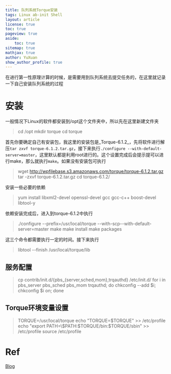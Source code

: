 ```yaml
---
title: 队列系统Torque安装
tags: Linux ab-init Shell
layout: article
license: true
toc: true
pageview: true
aside:
    toc: true
sitemap: true
mathjax: true
author: YuXuan
show_author_profile: true
---
```

在进行第一性原理计算的时候，是需要用到队列系统去提交任务的，在这里就记录一下自己安装队列系统的过程
<!--more-->
# 安装
一般情况下Linux的软件都安装到/opt这个文件夹中，所以先在这里新建文件夹
> cd /opt    mkdir torque     cd torque

首先你要确定自己有安装包，我这里的安装包是_Torque-6.1.2_，先将软件进行解压`tar zxvf torque-6.1.2.tar.gz`，接下来执行`./configure --with-default-server=master`，这里默认都是利用root进行的。这个设置完成后会提示提可以进行make，那么就执行`make`。如果没有安装包可执行
> wget http://wpfilebase.s3.amazonaws.com/torque/torque-6.1.2.tar.gz
tar -zxvf torque-6.1.2.tar.gz
cd torque-6.1.2/

安装一些必要的依赖
> yum install libxml2-devel openssl-devel gcc gcc-c++ boost-devel libtool-y

依赖安装完成后，进入到torque-6.1.2中执行
> ./configure --prefix=/usr/local/torque --with-scp--with-default-server=master
make
make install
make packages

这三个命令都需要执行一定的时间。接下来执行
> libtool --finish /usr/local/torque/lib
## 服务配置
> cp contrib/init.d/{pbs_{server,sched,mom},trqauthd} /etc/init.d/
for i in pbs_server pbs_sched pbs_mom trqauthd; do chkconfig --add $i; chkconfig $i on; done
## Torque环境变量设置
> TORQUE=/usr/local/torque
echo "TORQUE=$TORQUE" >> /etc/profile
echo "export PATH=\$PATH:$TORQUE/bin:$TORQUE/sbin" >> /etc/profile
source /etc/profile
# Ref
[Blog](https://blog.csdn.net/zhaosongbin/article/details/87914746)
